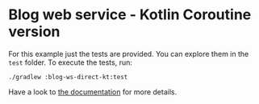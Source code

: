 # Blog web service - Kotlin Coroutine version

For this example just the tests are provided. You can explore them in the `test` folder.
To execute the tests, run:

```
./gradlew :blog-ws-direct-kt:test
```

Have a look to [the documentation](https://tassiluca.github.io/direct-style-experiments/docs/02-basics/) for more details.
